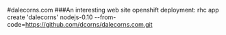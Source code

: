 #dalecorns.com
###An interesting web site
openshift deployment: rhc app create 'dalecorns' nodejs-0.10 --from-code=https://github.com/dcorns/dalecorns.com.git